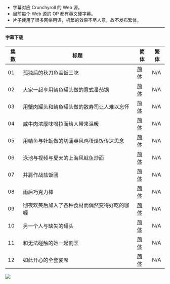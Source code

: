 - 字幕对应 Crunchyroll 的 Web 源。
- 目前每个 Web 源的 OP 都有英文硬字幕。
- 片子使用了很多网络用语，机繁的效果不尽人意，故不发布繁体。


----

#### 字幕下载

<auto-generated-table>

| 集数 | 标题 | 简体 | 繁体 |
| - | - | - | - |
| 01 | 孤独后的秋刀鱼盖饭三吃 | [简体](https://raw.githubusercontent.com/SweetSub/SweetSub/master/Archive/Momentary%20Lily/%5BSweetSub%5D%20Momentary%20Lily%20-%2001.chs.ass) | N/A
| 02 | 大家一起享用鲭鱼罐头做的意式番茄锅 | [简体](https://raw.githubusercontent.com/SweetSub/SweetSub/master/Archive/Momentary%20Lily/%5BSweetSub%5D%20Momentary%20Lily%20-%2002.chs.ass) | N/A
| 03 | 用蟹肉罐头和鲭鱼罐头做的散寿司让人难以忘怀 | [简体](https://raw.githubusercontent.com/SweetSub/SweetSub/master/Archive/Momentary%20Lily/%5BSweetSub%5D%20Momentary%20Lily%20-%2003.chs.ass) | N/A
| 04 | 咸牛肉浓厚味噌拉面给人带来温暖 | [简体](https://raw.githubusercontent.com/SweetSub/SweetSub/master/Archive/Momentary%20Lily/%5BSweetSub%5D%20Momentary%20Lily%20-%2004.chs.ass) | N/A
| 05 | 用鲭鱼与牡蛎做的切蒲英风鸡蛋烩饭传达思念 | [简体](https://raw.githubusercontent.com/SweetSub/SweetSub/master/Archive/Momentary%20Lily/%5BSweetSub%5D%20Momentary%20Lily%20-%2005.chs.ass) | N/A
| 06 | 泳池与视频与夏天的上海风鱿鱼炒面 | [简体](https://raw.githubusercontent.com/SweetSub/SweetSub/master/Archive/Momentary%20Lily/%5BSweetSub%5D%20Momentary%20Lily%20-%2006.chs.ass) | N/A
| 07 | 并肩作战盐饭团 | [简体](https://raw.githubusercontent.com/SweetSub/SweetSub/master/Archive/Momentary%20Lily/%5BSweetSub%5D%20Momentary%20Lily%20-%2007.chs.ass) | N/A
| 08 | 雨后巧克力棒 | [简体](https://raw.githubusercontent.com/SweetSub/SweetSub/master/Archive/Momentary%20Lily/%5BSweetSub%5D%20Momentary%20Lily%20-%2008.chs.ass) | N/A
| 09 | 彻夜欢笑后加入了各种食材而偶然变得好吃的咖喱 | [简体](https://raw.githubusercontent.com/SweetSub/SweetSub/master/Archive/Momentary%20Lily/%5BSweetSub%5D%20Momentary%20Lily%20-%2009.chs.ass) | N/A
| 10 | 另一个人与缺失的罐头 | [简体](https://raw.githubusercontent.com/SweetSub/SweetSub/master/Archive/Momentary%20Lily/%5BSweetSub%5D%20Momentary%20Lily%20-%2010.chs.ass) | N/A
| 11 | 和无法碰触的她一起割烹 | [简体](https://raw.githubusercontent.com/SweetSub/SweetSub/master/Archive/Momentary%20Lily/%5BSweetSub%5D%20Momentary%20Lily%20-%2011.chs.ass) | N/A
| 12 | 如此开心的全套宴席 | [简体](https://raw.githubusercontent.com/SweetSub/SweetSub/master/Archive/Momentary%20Lily/%5BSweetSub%5D%20Momentary%20Lily%20-%2012.chs.ass) | N/A

</auto-generated-table>


![](https://s2.loli.net/2025/01/03/LUi4BZTDejgGrxC.jpg)

